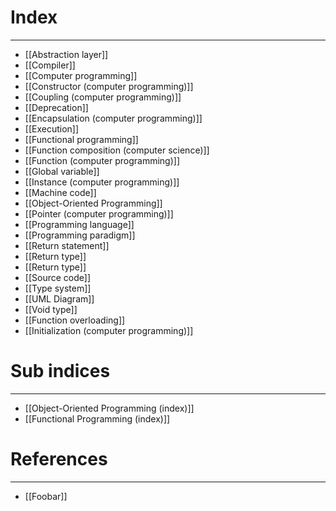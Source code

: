 # Index
---
- [[Abstraction layer]]
- [[Compiler]]
- [[Computer programming]]
- [[Constructor (computer programming)]]
- [[Coupling (computer programming)]]
- [[Deprecation]]
- [[Encapsulation (computer programming)]]
- [[Execution]]
- [[Functional programming]]
- [[Function composition (computer science)]]
- [[Function (computer programming)]]
- [[Global variable]]
- [[Instance (computer programming)]]
- [[Machine code]]
- [[Object-Oriented Programming]]
- [[Pointer (computer programming)]]
- [[Programming language]]
- [[Programming paradigm]]
- [[Return statement]]
- [[Return type]]
- [[Return type]]
- [[Source code]]
- [[Type system]]
- [[UML Diagram]]
- [[Void type]]
- [[Function overloading]]
- [[Initialization (computer programming)]]

# Sub indices
---
- [[Object-Oriented Programming (index)]]
- [[Functional Programming (index)]]

# References
---
- [[Foobar]]
